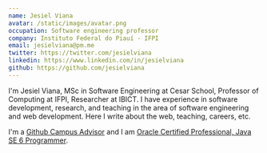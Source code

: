 ```yaml
---
name: Jesiel Viana
avatar: /static/images/avatar.png
occupation: Software engineering professor
company: Instituto Federal do Piauí - IFPI
email: jesielviana@pm.me
twitter: https://twitter.com/jesielviana
linkedin: https://www.linkedin.com/in/jesielviana
github: https://github.com/jesielviana
---
```


I'm Jesiel Viana, MSc in Software Engineering at Cesar School, Professor of Computing at IFPI, Researcher at IBICT. I have experience in software development, research, and teaching in the area of software engineering and web development. Here I write about the web, teaching, careers, etc.

I'm a <a target="_blank" href= "https://education.github.com/teachers/advisors">Github Campus Advisor</a> and I am <a target="_blank" href="https://www.credly.com/badges/b53a6b6d -baae-4fa3-88d6-1550d33e1e0a/public_url">Oracle Certified Professional, Java SE 6 Programmer</a>.
